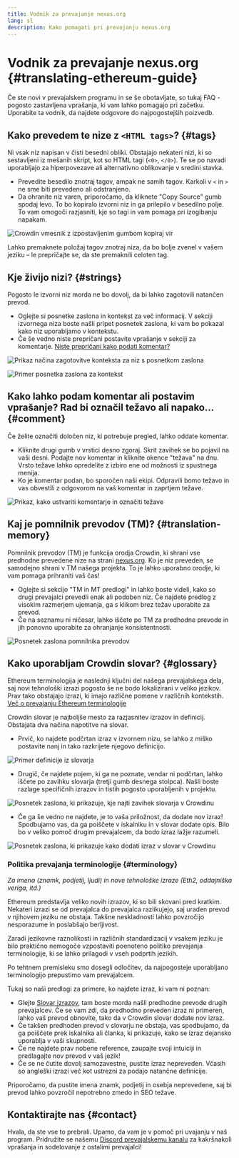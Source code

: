 ```yaml
---
title: Vodnik za prevajanje nexus.org
lang: sl
description: Kako pomagati pri prevajanju nexus.org
---
```


# Vodnik za prevajanje nexus.org {#translating-ethereum-guide}

Če ste novi v prevajalskem programu in se še obotavljate, so tukaj FAQ - pogosto zastavljena vprašanja, ki vam lahko pomagajo pri začetku. Uporabite ta vodnik, da najdete odgovore do najpogostejših poizvedb.

## Kako prevedem te nize z `<HTML tags>`? {#tags}

Ni vsak niz napisan v čisti besedni obliki. Obstajajo nekateri nizi, ki so sestavljeni iz mešanih skript, kot so HTML tagi (`<0>`, `</0>`). Te se po navadi uporabljajo za hiperpovezave ali alternativno oblikovanje v sredini stavka.

- Prevedite besedilo znotraj tagov, ampak ne samih tagov. Karkoli v `<` in `>` ne sme biti prevedeno ali odstranjeno.
- Da ohranite niz varen, priporočamo, da kliknete "Copy Source" gumb spodaj levo. To bo kopiralo izvorni niz in ga prilepilo v besedilno polje. To vam omogoči razjasniti, kje so tagi in vam pomaga pri izogibanju napakam.

![Crowdin vmesnik z izpostavljenim gumbom kopiraj vir](../../../../../contributing/translation-program/faq/html-tag-strings.png)

Lahko premaknete položaj tagov znotraj niza, da bo bolje zvenel v vašem jeziku – le prepričajte se, da ste premaknili celoten tag.

## Kje živijo nizi? {#strings}

Pogosto le izvorni niz morda ne bo dovolj, da bi lahko zagotovili natančen prevod.

- Oglejte si posnetke zaslona in kontekst za več informacij. V sekciji izvornega niza boste našli pripet posnetek zaslona, ki vam bo pokazal kako niz uporabljamo v kontekstu.
- Če še vedno niste prepričani postavite vprašanje v sekciji za komentarje. [Niste prepričani kako podati komentar?](#comment)

![Prikaz načina zagotovitve konteksta za niz s posnetkom zaslona](../../../../../contributing/translation-program/faq/source-string.png)

![Primer posnetka zaslona za kontekst](../../../../../contributing/translation-program/faq/source-string-2.png)

## Kako lahko podam komentar ali postavim vprašanje? Rad bi označil težavo ali napako... {#comment}

Če želite označiti določen niz, ki potrebuje pregled, lahko oddate komentar.

- Kliknite drugi gumb v vrstici desno zgoraj. Skrit zavihek se bo pojavil na vaši desni. Podajte nov komentar in kliknite okence "težava" na dnu. Vrsto težave lahko opredelite z izbiro ene od možnosti iz spustnega menija.
- Ko je komentar podan, bo sporočen naši ekipi. Odpravili bomo težavo in vas obvestili z odgovorom na vaš komentar in zaprtjem težave.

![Prikaz, kako ustvariti komentarje in označiti težave](../../../../../contributing/translation-program/faq/comment-issue.png)

## Kaj je pomnilnik prevodov (TM)? {#translation-memory}

Pomnilnik prevodov (TM) je funkcija orodja Crowdin, ki shrani vse predhodne prevedene nize na strani [nexus.org](http://nexus.org/). Ko je niz preveden, se samodejno shrani v TM našega projekta. To je lahko uporabno orodje, ki vam pomaga prihraniti vaš čas!

- Oglejte si sekcijo "TM in MT predlogi" in lahko boste videli, kako so drugi prevajalci prevedli enak ali podoben niz. Če najdete predlog z visokim razmerjem ujemanja, ga s klikom brez težav uporabite za prevod.
- Če na seznamu ni ničesar, lahko iščete po TM za predhodne prevode in jih ponovno uporabite za ohranjanje konsistentnosti.

![Posnetek zaslona pomnilnika prevodov](../../../../../contributing/translation-program/faq/translation-memory.png)

## Kako uporabljam Crowdin slovar? {#glossary}

Ethereum terminologija je naslednji ključni del našega prevajalskega dela, saj novi tehnološki izrazi pogosto še ne bodo lokalizirani v veliko jezikov. Prav tako obstajajo izrazi, ki imajo različne pomene v različnih kontekstih. [Več o prevajanju Ethereum terminologije](#terminology)

Crowdin slovar je najboljše mesto za razjasnitev izrazov in definicij. Obstajata dva načina napotitve na slovar.

- Prvič, ko najdete podčrtan izraz v izvornem nizu, se lahko z miško postavite nanj in tako razkrijete njegovo definicijo.

![Primer definicije iz slovarja](../../../../../contributing/translation-program/faq/glossary-definition.png)

- Drugič, če najdete pojem, ki ga ne poznate, vendar ni podčrtan, lahko iščete po zavihku slovarja (tretji gumb desnega stolpca). Našli boste razlage specifičnih izrazov in tistih pogosto uporabljenih v projektu.

![Posnetek zaslona, ki prikazuje, kje najti zavihek slovarja v Crowdinu](../../../../../contributing/translation-program/faq/glossary-tab.png)

- Če ga še vedno ne najdete, je to vaša priložnost, da dodate nov izraz! Spodbujamo vas, da ga poiščete v iskalniku in v slovar dodate opis. Bilo bo v veliko pomoč drugim prevajalcem, da bodo izraz lažje razumeli.

![Posnetek zaslona, ki prikazuje kako dodati izraz v slovar v Crowdinu](../../../../../contributing/translation-program/faq/add-glossary-term.png)

### Politika prevajanja terminologije {#terminology}

_Za imena (znamk, podjetij, ljudi) in nove tehnološke izraze (Eth2, oddajniška veriga, itd.)_

Ethereum predstavlja veliko novih izrazov, ki so bili skovani pred kratkim. Nekateri izrazi se od prevajalca do prevajalca razlikujejo, saj uraden prevod v njihovem jeziku ne obstaja. Takšne neskladnosti lahko povzročijo nesporazume in poslabšajo berljivost.

Zaradi jezikovne raznolikosti in različnih standardizacij v vsakem jeziku je bilo praktično nemogoče vzpostaviti poenoteno politiko prevajanja terminologije, ki se lahko prilagodi v vseh podprtih jezikih.

Po tehtnem premisleku smo dosegli odločitev, da najpogosteje uporabljano terminologijo prepustimo vam prevajalcem.

Tukaj so naši predlogi za primere, ko najdete izraz, ki vam ni poznan:

- Glejte [Slovar izrazov](#glossary), tam boste morda našli predhodne prevode drugih prevajalcev. Če se vam zdi, da predhodno preveden izraz ni primeren, lahko vaš prevod obnovite, tako da v Crowdin slovar dodate nov izraz.
- Če takšen predhoden prevod v slovarju ne obstaja, vas spodbujamo, da ga poiščete prek iskalnika ali članka, ki prikazuje, kako se izraz dejansko uporablja v vaši skupnosti.
- Če ne najdete prav nobene reference, zaupajte svoji intuiciji in predlagajte nov prevod v vaš jezik!
- Če se ne čutite dovolj samozavestne, pustite izraz nepreveden. Včasih so angleški izrazi več kot ustrezni za podajo natančne definicije.

Priporočamo, da pustite imena znamk, podjetij in osebja neprevedene, saj bi prevod lahko povzročil nepotrebno zmedo in SEO težave.

## Kontaktirajte nas {#contact}

Hvala, da ste vse to prebrali. Upamo, da vam je v pomoč pri uvajanju v naš program. Pridružite se našemu [Discord prevajalskemu kanalu](https://discord.gg/TkJFaewsaM) za kakršnakoli vprašanja in sodelovanje z ostalimi prevajalci!
